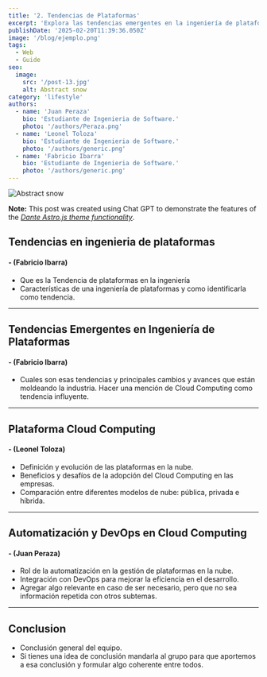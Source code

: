 ```yaml
---
title: '2. Tendencias de Plataformas'
excerpt: 'Explora las tendencias emergentes en la ingeniería de plataformas y su impacto en el desarrollo de software. Desde automatización y DevOps hasta plataformas internas, este blog analiza innovaciones clave que optimizan la eficiencia de los equipos y transforman la industria tecnológica. Mantente al día con los cambios que están dando forma al futuro. 📊'
publishDate: '2025-02-20T11:39:36.050Z'
image: '/blog/ejemplo.png'
tags:
  - Web
  - Guide
seo:
  image:
    src: '/post-13.jpg'
    alt: Abstract snow
category: 'lifestyle'
authors:
  - name: 'Juan Peraza'
    bio: 'Estudiante de Ingenieria de Software.'
    photo: '/authors/Peraza.png'
  - name: 'Leonel Toloza'
    bio: 'Estudiante de Ingenieria de Software.'
    photo: '/authors/generic.png'
  - name: 'Fabricio Ibarra'
    bio: 'Estudiante de Ingenieria de Software.'
    photo: '/authors/generic.png'
---
```


![Abstract snow](/post-13.jpg)

**Note:** This post was created using Chat GPT to demonstrate the features of the _[Dante Astro.js theme functionality](https://justgoodui.com/astro-themes/dante/)_.

## **Tendencias en ingenieria de plataformas**

#### **- (Fabricio Ibarra)**

- Que es la Tendencia de plataformas en la ingeniería
- Características de una ingeniería de plataformas y como identificarla como tendencia.

---

## **Tendencias Emergentes en Ingeniería de Plataformas**

#### **- (Fabricio Ibarra)**

- Cuales son esas tendencias y principales cambios y avances que están moldeando la industria. Hacer una mención de Cloud Computing como tendencia influyente.

---

## **Plataforma Cloud Computing**

#### **- (Leonel Toloza)**

- Definición y evolución de las plataformas en la nube.
- Beneficios y desafíos de la adopción del Cloud Computing en las empresas.
- Comparación entre diferentes modelos de nube: pública, privada e híbrida.

---

## **Automatización y DevOps en Cloud Computing**

#### **- (Juan Peraza)**

- Rol de la automatización en la gestión de plataformas en la nube.
- Integración con DevOps para mejorar la eficiencia en el desarrollo.
- Agregar algo relevante en caso de ser necesario, pero que no sea información repetida con otros subtemas.

---

## Conclusion

- Conclusión general del equipo.
- Si tienes una idea de conclusión mandarla al grupo para que aportemos a esa conclusión y formular algo coherente entre todos.
